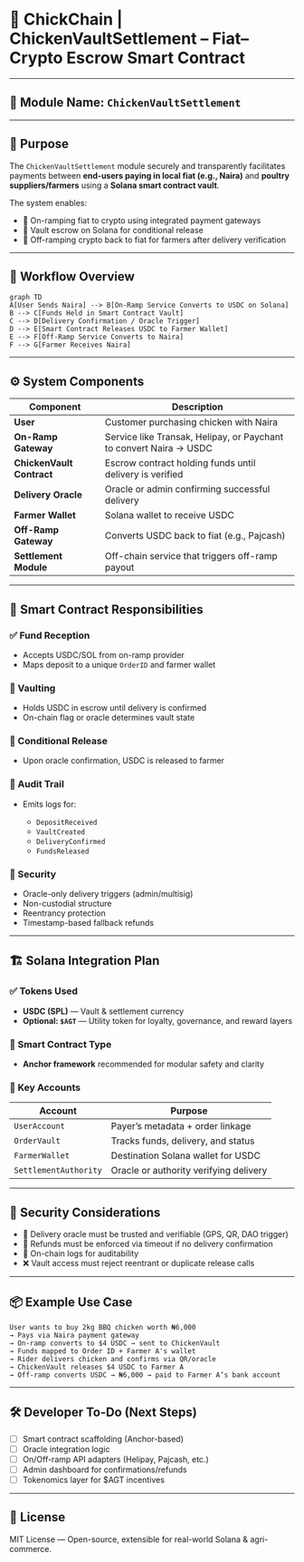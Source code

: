 # 🐔 ChickChain | ChickenVaultSettlement – Fiat–Crypto Escrow Smart Contract

---

## 📌 Module Name: `ChickenVaultSettlement`

---

## 🧠 Purpose

The `ChickenVaultSettlement` module securely and transparently facilitates payments between **end-users paying in local fiat (e.g., Naira)** and **poultry suppliers/farmers** using a **Solana smart contract vault**.

The system enables:

- 🏦 On-ramping fiat to crypto using integrated payment gateways
- 🔐 Vault escrow on Solana for conditional release
- 🔄 Off-ramping crypto back to fiat for farmers after delivery verification

---

## 🔁 Workflow Overview

```mermaid
graph TD
A[User Sends Naira] --> B[On-Ramp Service Converts to USDC on Solana]
B --> C[Funds Held in Smart Contract Vault]
C --> D[Delivery Confirmation / Oracle Trigger]
D --> E[Smart Contract Releases USDC to Farmer Wallet]
E --> F[Off-Ramp Service Converts to Naira]
F --> G[Farmer Receives Naira]
```

---

## ⚙️ System Components

| Component                 | Description                                                        |
| ------------------------- | ------------------------------------------------------------------ |
| **User**                  | Customer purchasing chicken with Naira                             |
| **On-Ramp Gateway**       | Service like Transak, Helipay, or Paychant to convert Naira → USDC |
| **ChickenVault Contract** | Escrow contract holding funds until delivery is verified           |
| **Delivery Oracle**       | Oracle or admin confirming successful delivery                     |
| **Farmer Wallet**         | Solana wallet to receive USDC                                      |
| **Off-Ramp Gateway**      | Converts USDC back to fiat (e.g., Pajcash)                         |
| **Settlement Module**     | Off-chain service that triggers off-ramp payout                    |

---

## 📄 Smart Contract Responsibilities

### ✅ Fund Reception

- Accepts USDC/SOL from on-ramp provider
- Maps deposit to a unique `OrderID` and farmer wallet

### 🛑 Vaulting

- Holds USDC in escrow until delivery is confirmed
- On-chain flag or oracle determines vault state

### 💸 Conditional Release

- Upon oracle confirmation, USDC is released to farmer

### 🧾 Audit Trail

- Emits logs for:

  - `DepositReceived`
  - `VaultCreated`
  - `DeliveryConfirmed`
  - `FundsReleased`

### 🔐 Security

- Oracle-only delivery triggers (admin/multisig)
- Non-custodial structure
- Reentrancy protection
- Timestamp-based fallback refunds

---

## 🏗️ Solana Integration Plan

### ✅ Tokens Used

- **USDC (SPL)** — Vault & settlement currency
- **Optional: `$AGT`** — Utility token for loyalty, governance, and reward layers

### 🔧 Smart Contract Type

- **Anchor framework** recommended for modular safety and clarity

### 📂 Key Accounts

| Account               | Purpose                                |
| --------------------- | -------------------------------------- |
| `UserAccount`         | Payer’s metadata + order linkage       |
| `OrderVault`          | Tracks funds, delivery, and status     |
| `FarmerWallet`        | Destination Solana wallet for USDC     |
| `SettlementAuthority` | Oracle or authority verifying delivery |

---

## 🔐 Security Considerations

- 🧠 Delivery oracle must be trusted and verifiable (GPS, QR, DAO trigger)
- 🔄 Refunds must be enforced via timeout if no delivery confirmation
- 🧾 On-chain logs for auditability
- ❌ Vault access must reject reentrant or duplicate release calls

---

## 📦 Example Use Case

```text
User wants to buy 2kg BBQ chicken worth ₦6,000
→ Pays via Naira payment gateway
→ On-ramp converts to $4 USDC → sent to ChickenVault
→ Funds mapped to Order ID + Farmer A's wallet
→ Rider delivers chicken and confirms via QR/oracle
→ ChickenVault releases $4 USDC to Farmer A
→ Off-ramp converts USDC → ₦6,000 → paid to Farmer A’s bank account
```

---

## 🛠️ Developer To-Do (Next Steps)

- [ ] Smart contract scaffolding (Anchor-based)
- [ ] Oracle integration logic
- [ ] On/Off-ramp API adapters (Helipay, Pajcash, etc.)
- [ ] Admin dashboard for confirmations/refunds
- [ ] Tokenomics layer for \$AGT incentives

---

## 📜 License

MIT License — Open-source, extensible for real-world Solana & agri-commerce.
